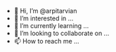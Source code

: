 - 👋 Hi, I’m @arpitarvian
- 👀 I’m interested in ...
- 🌱 I’m currently learning ...
- 💞️ I’m looking to collaborate on ...
- 📫 How to reach me ...

<!---
arpitarvian/arpitarvian is a ✨ special ✨ repository because its `README.md` (this file) appears on your GitHub profile.
You can click the Preview link to take a look at your changes.
--->
